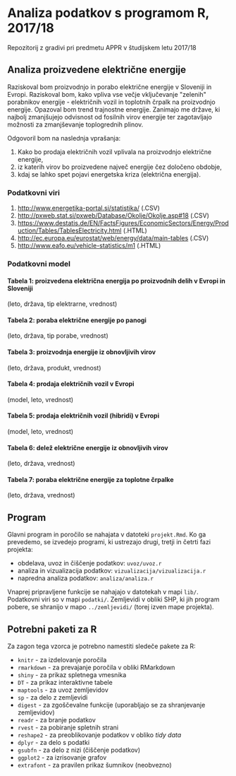 # Analiza podatkov s programom R, 2017/18

Repozitorij z gradivi pri predmetu APPR v študijskem letu 2017/18

## Analiza proizvedene električne energije

Raziskoval bom proizvodnjo in porabo električne energije v Sloveniji in Evropi. Raziskoval bom, kako vpliva vse večje vključevanje "zelenih" porabnikov energije - električnih vozil in toplotnih črpalk na proizvodnjo energije. Opazoval bom trend trajnostne energije. Zanimajo me države, ki najbolj zmanjšujejo odvisnost od fosilnih virov energije ter zagotavljajo možnosti za zmanjševanje toplogrednih plinov.

Odgovoril bom na naslednja vprašanja:
1. Kako bo prodaja električnih vozil vplivala na proizvodnjo električne energije,
2. iz katerih virov bo proizvedene največ energije čez določeno obdobje,
3. kdaj se lahko spet pojavi energetska kriza (električna energija).

### Podatkovni viri 

1. http://www.energetika-portal.si/statistika/ (.CSV)
2. http://pxweb.stat.si/pxweb/Database/Okolje/Okolje.asp#18 (.CSV)
3. https://www.destatis.de/EN/FactsFigures/EconomicSectors/Energy/Production/Tables/TablesElectricity.html (.HTML)
4. http://ec.europa.eu/eurostat/web/energy/data/main-tables (.CSV)
5. http://www.eafo.eu/vehicle-statistics/m1 (.HTML)

### Podatkovni model

#### Tabela 1: proizvedena električna energija po proizvodnih delih v Evropi in Sloveniji 
(leto, država, tip elektrarne, vrednost)
#### Tabela 2: poraba električne energije po panogi
(leto, država, tip porabe, vrednost)
#### Tabela 3: proizvodnja energije iz obnovljivih virov
(leto, država, produkt, vrednost)
#### Tabela 4: prodaja električnih vozil v Evropi 
(model, leto, vrednost)
#### Tabela 5: prodaja električnih vozil (hibridi) v Evropi 
(model, leto, vrednost)
#### Tabela 6: delež električne energije iz obnovljivih virov
(leto, država, vrednost)
#### Tabela 7: poraba električne energije za toplotne črpalke
(leto, država, vrednost)

## Program

Glavni program in poročilo se nahajata v datoteki `projekt.Rmd`. Ko ga prevedemo,
se izvedejo programi, ki ustrezajo drugi, tretji in četrti fazi projekta:

* obdelava, uvoz in čiščenje podatkov: `uvoz/uvoz.r`
* analiza in vizualizacija podatkov: `vizualizacija/vizualizacija.r`
* napredna analiza podatkov: `analiza/analiza.r`

Vnaprej pripravljene funkcije se nahajajo v datotekah v mapi `lib/`. Podatkovni
viri so v mapi `podatki/`. Zemljevidi v obliki SHP, ki jih program pobere, se
shranijo v mapo `../zemljevidi/` (torej izven mape projekta).

## Potrebni paketi za R

Za zagon tega vzorca je potrebno namestiti sledeče pakete za R:

* `knitr` - za izdelovanje poročila
* `rmarkdown` - za prevajanje poročila v obliki RMarkdown
* `shiny` - za prikaz spletnega vmesnika
* `DT` - za prikaz interaktivne tabele
* `maptools` - za uvoz zemljevidov
* `sp` - za delo z zemljevidi
* `digest` - za zgoščevalne funkcije (uporabljajo se za shranjevanje zemljevidov)
* `readr` - za branje podatkov
* `rvest` - za pobiranje spletnih strani
* `reshape2` - za preoblikovanje podatkov v obliko *tidy data*
* `dplyr` - za delo s podatki
* `gsubfn` - za delo z nizi (čiščenje podatkov)
* `ggplot2` - za izrisovanje grafov
* `extrafont` - za pravilen prikaz šumnikov (neobvezno)
